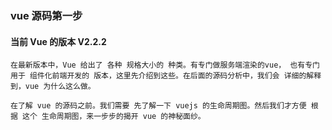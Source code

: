 ### vue 源码第一步

#### 当前 Vue 的版本 V2.2.2

`
在最新版本中，Vue 给出了 各种 规格大小的 种类。有专门做服务端渲染的vue， 也有专门用于 组件化前端开发的 版本，这里先介绍到这些。在后面的源码分析中，我们会 详细的解释到，vue 为什么这么做。
`


`
在了解 vue 的源码之前。我们需要 先了解一下 vuejs 的生命周期图。然后我们才方便 根据 这个 生命周期图，来一步步的揭开 vue 的神秘面纱。
`







